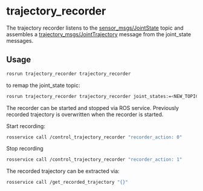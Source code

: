 # trajectory_recorder
The trajectory recorder listens to the [sensor_msgs/JointState](http://docs.ros.org/en/melodic/api/sensor_msgs/html/msg/JointState.html) topic and assembles a [trajectory_msgs/JointTrajectory](http://docs.ros.org/en/api/trajectory_msgs/html/msg/JointTrajectory.html) message from the joint_state messages.

## Usage
``` bash
rosrun trajectory_recorder trajectory_recorder
```
to remap the joint_state topic:
``` bash
rosrun trajectory_recorder trajectory_recorder joint_states:=<NEW_TOPIC_NAME>
```

The recorder can be started and stopped via ROS service. Previously recorded trajectory is overwritten when the recorder is started.

Start recording:
``` bash
rosservice call /control_trajectory_recorder "recorder_action: 0" 
```
Stop recording
``` bash
rosservice call /control_trajectory_recorder "recorder_action: 1" 
```

The recorded trajectory can be extracted via:
``` bash
rosservice call /get_recorded_trajectory "{}"
``` 